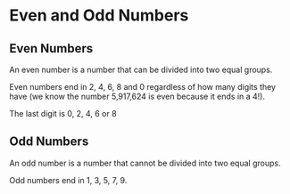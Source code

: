 # Even and Odd Numbers


## Even Numbers
An even number is a number that can be divided into two equal groups.

Even numbers end in 2, 4, 6, 8 and 0 regardless of how many digits they have (we know the number 5,917,624 is even because it ends in a 4!).

The last digit is 0, 2, 4, 6 or 8


## Odd Numbers
An odd number is a number that cannot be divided into two equal groups.

Odd numbers end in 1, 3, 5, 7, 9.

